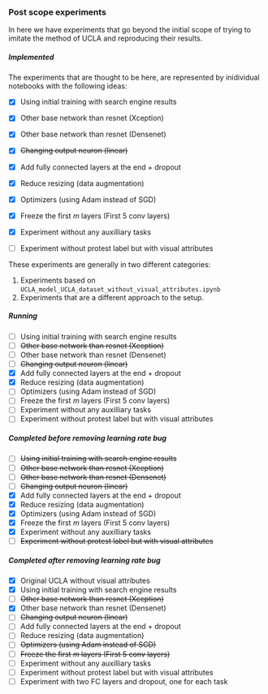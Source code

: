 ### Post scope experiments

In here we have experiments that go beyond the initial scope
of trying to imitate the method of UCLA and reproducing their
results.

##### Implemented
The experiments that are thought to be here, are represented
by inidividual notebooks with the following ideas:

- [X] Using initial training with search engine results
- [X] Other base network than resnet (Xception)
- [X] Other base network than resnet (Densenet)
- [X] ~~Changing output neuron (linear)~~
- [X] Add fully connected layers at the end + dropout
- [X] Reduce resizing (data augmentation)
- [X] Optimizers (using Adam instead of SGD)
- [X] Freeze the first _m_ layers (First 5 conv layers)
- [X] Experiment without any auxilliary tasks
- [ ] Experiment without protest label but with visual attributes


These experiments are generally in two different categories:
 1. Experiments based on `UCLA_model_UCLA_dataset_without_visual_attributes.ipynb`
 2. Experiments that are a different approach to the setup.


##### Running

- [ ] Using initial training with search engine results
- [ ] ~~Other base network than resnet (Xception)~~
- [ ] Other base network than resnet (Densenet)
- [ ] ~~Changing output neuron (linear)~~
- [X] Add fully connected layers at the end + dropout
- [X] Reduce resizing (data augmentation)
- [ ] Optimizers (using Adam instead of SGD)
- [ ] Freeze the first _m_ layers (First 5 conv layers)
- [ ] Experiment without any auxilliary tasks
- [ ] Experiment without protest label but with visual attributes

##### Completed before removing learning rate bug

- [ ] ~~Using initial training with search engine results~~
- [ ] ~~Other base network than resnet (Xception)~~
- [ ] ~~Other base network than resnet (Densenet)~~
- [ ] ~~Changing output neuron (linear)~~
- [X] Add fully connected layers at the end + dropout
- [X] Reduce resizing (data augmentation)
- [X] Optimizers (using Adam instead of SGD)
- [X] Freeze the first _m_ layers (First 5 conv layers)
- [X] Experiment without any auxilliary tasks
- [ ] ~~Experiment without protest label but with visual attributes~~

##### Completed after removing learning rate bug

- [X] Original UCLA without visual attributes
- [X] Using initial training with search engine results
- [ ] ~~Other base network than resnet (Xception)~~
- [X] Other base network than resnet (Densenet)
- [ ] ~~Changing output neuron (linear)~~
- [ ] Add fully connected layers at the end + dropout
- [ ] Reduce resizing (data augmentation)
- [ ] ~~Optimizers (using Adam instead of SGD)~~
- [ ] ~~Freeze the first _m_ layers (First 5 conv layers)~~
- [ ] Experiment without any auxilliary tasks
- [ ] Experiment without protest label but with visual attributes
- [ ] Experiment with two FC layers and dropout, one for each task
